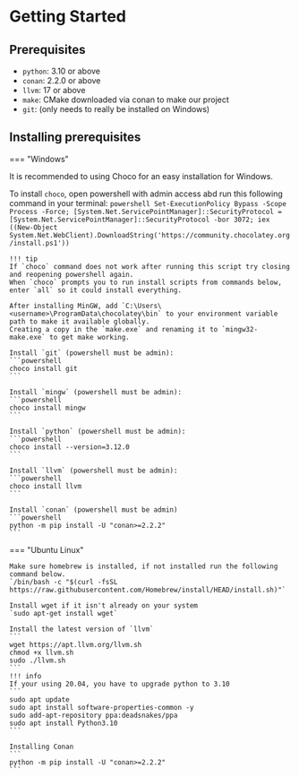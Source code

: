 # Getting Started

## Prerequisites
* `python`: 3.10 or above
* `conan`: 2.2.0 or above
* `llvm`: 17 or above
* `make`: CMake downloaded via conan to make our project
* `git`: (only needs to really be installed on Windows)

## Installing prerequisites

=== "Windows"

It is recommended to using Choco for an easy installation for Windows.

To install `choco`, open powershell with admin access abd run this following command in your terminal:
    ```powershell
    Set-ExecutionPolicy Bypass -Scope Process -Force; [System.Net.ServicePointManager]::SecurityProtocol = [System.Net.ServicePointManager]::SecurityProtocol -bor 3072; iex ((New-Object System.Net.WebClient).DownloadString('https://community.chocolatey.org/install.ps1'))
    ```
    
    
    !!! tip
    If `choco` command does not work after running this script try closing and reopening powershell again.
    When `choco` prompts you to run install scripts from commands below, enter `all` so it could install everything.
    
    After installing MinGW, add `C:\Users\<username>\ProgramData\chocolatey\bin` to your environment variable path to make it available globally.
    Creating a copy in the `make.exe` and renaming it to `mingw32-make.exe` to get make working.
    
    Install `git` (powershell must be admin):
    ```powershell
    choco install git
    ```
    
    Install `mingw` (powershell must be admin):
    ```powershell
    choco install mingw
    ```
    
    Install `python` (powershell must be admin):
    ```powershell
    choco install --version=3.12.0
    ```
    
    Install `llvm` (powershell must be admin):
    ```powershell
    choco install llvm
    ```
    
    Install `conan` (powershell must be admin)
    ```powershell
    python -m pip install -U "conan>=2.2.2"
    ```

=== "Ubuntu Linux"

    Make sure homebrew is installed, if not installed run the following command below.
    `/bin/bash -c "$(curl -fsSL https://raw.githubusercontent.com/Homebrew/install/HEAD/install.sh)"`

    Install wget if it isn't already on your system
    `sudo apt-get install wget`

    Install the latest version of `llvm`
    ```
    wget https://apt.llvm.org/llvm.sh
    chmod +x llvm.sh
    sudo ./llvm.sh
    ```
    !!! info
    If your using 20.04, you have to upgrade python to 3.10
    ```
    sudo apt update
    sudo apt install software-properties-common -y
    sudo add-apt-repository ppa:deadsnakes/ppa
    sudo apt install Python3.10
    ```

    Installing Conan
    ```
    python -m pip install -U "conan>=2.2.2"
    ```
    
